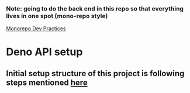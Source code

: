 ### Note: going to do the back end in this repo so that everything lives in one spot (mono-repo style)

[Monorepo Dev Practices](https://circleci.com/blog/monorepo-dev-practices/)

# Deno API setup

## Initial setup structure of this project is following steps mentioned [here](https://blog.logrocket.com/how-to-create-rest-api-deno-postgres/)